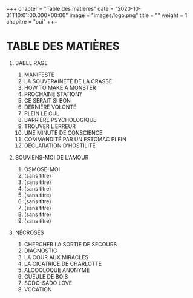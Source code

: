 +++
chapter = "Table des matières"
date = "2020-10-31T10:01:00.000+00:00"
image = "images/logo.png"
title = ""
weight = 1
chapitre = "oui"
+++

# TABLE DES MATIÈRES
1. BABEL RAGE
    1. MANIFESTE
    2. LA SOUVERAINETÉ DE LA CRASSE
    3. HOW TO MAKE A MONSTER
    4. PROCHAINE STATION?
    5. CE SERAIT SI BON
    6. DERNIÈRE VOLONTÉ
    7. PLEIN LE CUL
    8. BARRIÈRE PSYCHOLOGIQUE
    9. TROUVER L'ERREUR
    10. UNE MINUTE DE CONSCIENCE
    11. COMMANDITÉ PAR UN ESTOMAC PLEIN
    12. DÉCLARATION D'HOSTILITÉ

2. SOUVIENS-MOI DE L'AMOUR
    1. OSMOSE-MOI
    2. (sans titre)
    3. (sans titre)
    4. (sans titre)
    5. (sans titre)
    6. (sans titre)
    7. (sans titre)
    8. (sans titre)
    9. (sans titre)

3. NÉCROSES
    1. CHERCHER LA SORTIE DE SECOURS
    2. DIAGNOSTIC
    3. LA COUR AUX MIRACLES
    4. LA CICATRICE DE CHARLOTTE
    5. ALCOOLOQUE ANONYME
    6. GUEULE DE BOIS
    7. SODO-SADO LOVE
    8. VOCATION
